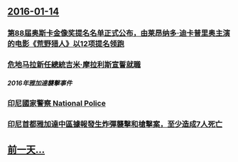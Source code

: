 ## [2016-01-14](/zh/news/2016/01/14/index.md)

### [第88届奥斯卡金像奖提名名单正式公布，由莱昂纳多·迪卡普里奥主演的电影《荒野猎人》以12项提名领跑 ](/zh/news/2016/01/14/第88届奥斯卡金像奖提名名单正式公布-由莱昂纳多-迪卡普里奥主演的电影-荒野猎人-以12项提名领跑.md)
### [危地马拉新任總統吉米·摩拉利斯宣誓就職](/zh/news/2016/01/14/危地马拉新任總統吉米-摩拉利斯宣誓就職.md)
##### 2016年雅加達襲擊事件
### [印尼國家警察 National Police ](/zh/news/2016/01/14/印尼國家警察-National-Police.md)
### [印尼首都雅加達中區據報發生炸彈襲擊和槍擊案，至少造成7人死亡 ](/zh/news/2016/01/14/印尼首都雅加達中區據報發生炸彈襲擊和槍擊案-至少造成7人死亡.md)
## [前一天...](/zh/news/2016/01/12/index.md)

